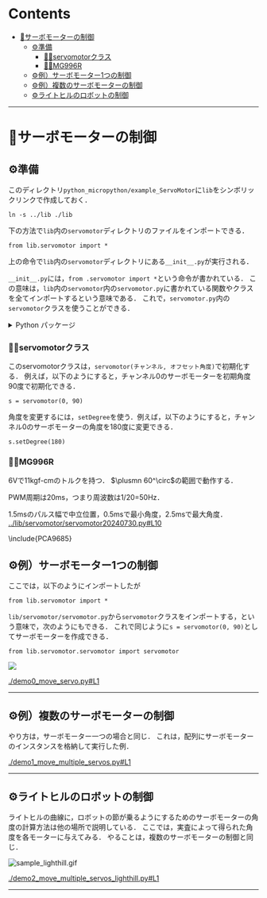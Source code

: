# Contents
- [🤖サーボモーターの制御](#🤖サーボモーターの制御)
    - [⚙️準備](#⚙️準備)
        - [🔩🔩servomotorクラス](#🔩🔩servomotorクラス)
        - [🔩🔩MG996R](#🔩🔩MG996R)
    - [⚙️例）サーボモーター1つの制御](#⚙️例）サーボモーター1つの制御)
    - [⚙️例）複数のサーボモーターの制御](#⚙️例）複数のサーボモーターの制御)
    - [⚙️ライトヒルのロボットの制御](#⚙️ライトヒルのロボットの制御)


---
# 🤖サーボモーターの制御 

## ⚙️準備 

このディレクトリ`python_micropython/example_ServoMotor`に`lib`をシンボリックリンクで作成しておく．

```
ln -s ../lib ./lib
```

下の方法で`lib`内の`servomotor`ディレクトリのファイルをインポートできる．

```
from lib.servomotor import *
```

上の命令で`lib`内の`servomotor`ディレクトリにある`__init__.py`が実行される．

`__init__.py`には，`from .servomotor import *`という命令が書かれている．
この意味は，`lib`内の`servomotor`内の`servomotor.py`に書かれている関数やクラスを全てインポートするという意味である．
これで，`servomotor.py`内の`servomotor`クラスを使うことができる．

<details>

---

<summary>Python パッケージ</summary>

あるディレクトリに，`__init__.py`というファイルがあると，そのディレクトリは**Pythonのパッケージ**となる．

```
from パッケージ名 import *
```

とすることで，そのパッケージ内の`__init__.py`がまず実行され，それに従って，パッケージ内のモジュールがインポートされる．
ここでは，`lib.servomotor`をパッケージとしてインポートしている．

---

</details>

### 🔩🔩servomotorクラス  

このservomotorクラスは，`servomotor(チャンネル, オフセット角度)`で初期化する．
例えば，以下のようにすると，チャンネル0のサーボモーターを初期角度90度で初期化できる．

```
s = servomotor(0, 90)
```

角度を変更するには，`setDegree`を使う．例えば，以下のようにすると，チャンネル0のサーボモーターの角度を180度に変更できる．

```
s.setDegree(180)
```

### 🔩🔩MG996R  

6Vで11kgf-cmのトルクを持つ．
$`\plusmn 60^\circ`$の範囲で動作する．

PWM周期は20ms，つまり周波数は1/20=50Hz．

1.5msのパルス幅で中立位置，0.5msで最小角度，2.5msで最大角度．
[../lib/servomotor/servomotor20240730.py#L10](../lib/servomotor/servomotor20240730.py#L10)


\include{PCA9685}

## ⚙️例）サーボモーター1つの制御 

ここでは，以下のようにインポートしたが

```
from lib.servomotor import *
```

`lib/servomotor/servomotor.py`から`servomotor`クラスをインポートする，という意味で，次のようにもできる．
これで同じように`s = servomotor(0, 90)`としてサーボモーターを作成できる．

```
from lib.servomotor.servomotor import servomotor
```

![](sample.gif)

[./demo0_move_servo.py#L1](./demo0_move_servo.py#L1)

---
## ⚙️例）複数のサーボモーターの制御 

やり方は，サーボモーター一つの場合と同じ．
これは，配列にサーボモーターのインスタンスを格納して実行した例．

[./demo1_move_multiple_servos.py#L1](./demo1_move_multiple_servos.py#L1)

---
## ⚙️ライトヒルのロボットの制御 

ライトヒルの曲線に，ロボットの節が乗るようにするためのサーボモーターの角度の計算方法は他の場所で説明している．
ここでは，実査によって得られた角度を各モーターに与えてみる．
やることは，複数のサーボモーターの制御と同じ．

![sample_lighthill.gif](sample_lighthill.gif)

[./demo2_move_multiple_servos_lighthill.py#L1](./demo2_move_multiple_servos_lighthill.py#L1)

---
